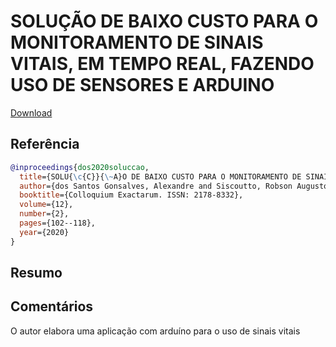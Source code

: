 # SOLUÇÃO DE BAIXO CUSTO PARA O MONITORAMENTO DE SINAIS VITAIS, EM TEMPO REAL, FAZENDO USO DE SENSORES E ARDUINO

[Download](https://journal.unoeste.br/index.php/ce/article/view/3817/3089)


## Referência
```bibtex
@inproceedings{dos2020soluccao,
  title={SOLU{\c{C}}{\~A}O DE BAIXO CUSTO PARA O MONITORAMENTO DE SINAIS VITAIS, EM TEMPO REAL, FAZENDO USO DE SENSORES E ARDUINO},
  author={dos Santos Gonsalves, Alexandre and Siscoutto, Robson Augusto},
  booktitle={Colloquium Exactarum. ISSN: 2178-8332},
  volume={12},
  number={2},
  pages={102--118},
  year={2020}
}
```

## Resumo




## Comentários
O autor elabora uma aplicação com arduíno para o uso de sinais vitais
